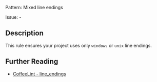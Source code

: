 Pattern: Mixed line endings

Issue: -

## Description

This rule ensures your project uses only `windows` or `unix` line endings.

## Further Reading

* [CoffeeLint - line_endings](http://www.coffeelint.org/#options)